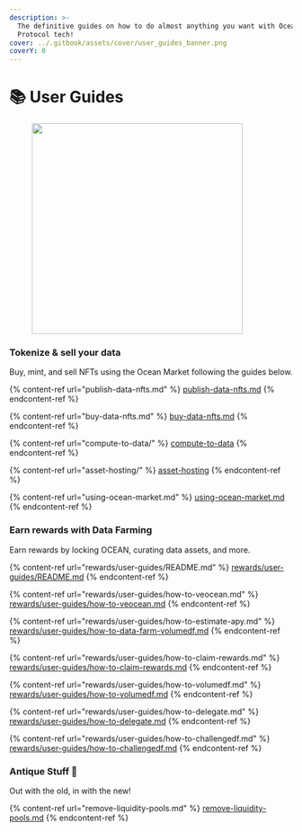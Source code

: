 ```yaml
---
description: >-
  The definitive guides on how to do almost anything you want with Ocean
  Protocol tech!
cover: ../.gitbook/assets/cover/user_guides_banner.png
coverY: 0
---
```


# 📚 User Guides

<figure><img src="../.gitbook/assets/gif/follow-instructions.gif" alt="" width="375"><figcaption></figcaption></figure>

### Tokenize & sell your data

Buy, mint, and sell NFTs using the Ocean Market following the guides below.

{% content-ref url="publish-data-nfts.md" %}
[publish-data-nfts.md](publish-data-nfts.md)
{% endcontent-ref %}

{% content-ref url="buy-data-nfts.md" %}
[buy-data-nfts.md](buy-data-nfts.md)
{% endcontent-ref %}

{% content-ref url="compute-to-data/" %}
[compute-to-data](compute-to-data/README.md)
{% endcontent-ref %}

{% content-ref url="asset-hosting/" %}
[asset-hosting](asset-hosting/README.md)
{% endcontent-ref %}

{% content-ref url="using-ocean-market.md" %}
[using-ocean-market.md](using-ocean-market.md)
{% endcontent-ref %}

### Earn rewards with Data Farming

Earn rewards by locking OCEAN, curating data assets, and more.

{% content-ref url="rewards/user-guides/README.md" %}
[rewards/user-guides/README.md](rewards/user-guides/README.md)
{% endcontent-ref %}

{% content-ref url="rewards/user-guides/how-to-veocean.md" %}
[rewards/user-guides/how-to-veocean.md](rewards/user-guides/how-to-veocean.md)
{% endcontent-ref %}

{% content-ref url="rewards/user-guides/how-to-estimate-apy.md" %}
[rewards/user-guides/how-to-data-farm-volumedf.md](rewards/user-guides/how-to-estimate-apy.md)
{% endcontent-ref %}

{% content-ref url="rewards/user-guides/how-to-claim-rewards.md" %}
[rewards/user-guides/how-to-claim-rewards.md](rewards/user-guides/how-to-claim-rewards.md)
{% endcontent-ref %}

{% content-ref url="rewards/user-guides/how-to-volumedf.md" %}
[rewards/user-guides/how-to-volumedf.md](rewards/user-guides/how-to-volumedf.md)
{% endcontent-ref %}

{% content-ref url="rewards/user-guides/how-to-delegate.md" %}
[rewards/user-guides/how-to-delegate.md](rewards/user-guides/how-to-delegate.md)
{% endcontent-ref %}

{% content-ref url="rewards/user-guides/how-to-challengedf.md" %}
[rewards/user-guides/how-to-challengedf.md](rewards/user-guides/how-to-challengedf.md)
{% endcontent-ref %}

### Antique Stuff 🏺

Out with the old, in with the new!

{% content-ref url="remove-liquidity-pools.md" %}
[remove-liquidity-pools.md](remove-liquidity-pools.md)
{% endcontent-ref %}
